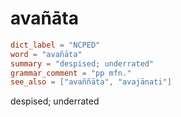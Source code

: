 # avañāta

``` toml
dict_label = "NCPED"
word = "avañāta"
summary = "despised; underrated"
grammar_comment = "pp mfn."
see_also = ["avaññāta", "avajānati"]
```

despised; underrated

